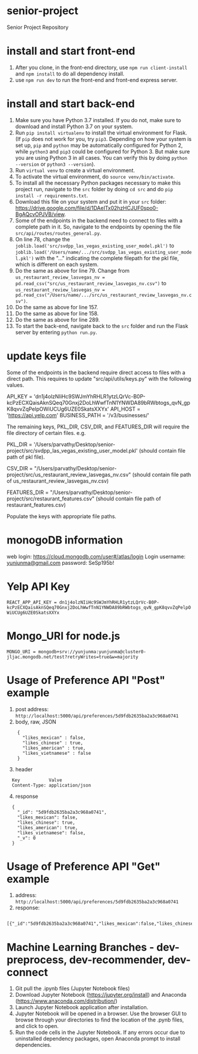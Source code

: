 # senior-project
Senior Project Repository

# install and start front-end
1. After you clone, in the front-end directory, use `npm run client-install` and `npm install` to do all dependency install.
2. use `npm run dev` to run the front-end and front-end express server.

# install and start back-end
1. Make sure you have Python 3.7 installed. If you do not, make sure to download and install Python 3.7 on your system.
2. Run `pip install virtualenv` to install the virtual environment for Flask. (If `pip` does not work for you, try `pip3`. Depending on how your system is set up, `pip` and `python` may be automatically configured for Python 2, while `python3` and `pip3` could be configured for Python 3. But make sure you are using Python 3 in all cases. You can verify this by doing `python --version` or `python3 --version`).
3. Run `virtual venv` to create a virtual environment.
4. To activate the virtual environment, do `source venv/bin/activate`.
5. To install all the necessary Python packages necessary to make this project run, navigate to the `src` folder by doing `cd src` and do `pip install -r requirements.txt`.
6. Download this file on your system and put it in your `src` folder: https://drive.google.com/file/d/1DAeITx02hzHCJUF0spo0-BgAQcvOPJVB/view.
7. Some of the endpoints in the backend need to connect to files with a complete path in it. So, navigate to the endpoints by opening the file `src/api/routes/routes_general.py`. 
8. On line 78, change the `joblib.load('src/svdpp_las_vegas_existing_user_model.pkl')` to `joblib.load('/Users/name/.../src/svdpp_las_vegas_existing_user_model.pkl')` with the "..." indicating the complete filepath for the pkl file, which is different on each system.
9. Do the same as above for line 79. Change from `us_restaurant_review_lasvegas_nv = pd.read_csv("src/us_restaurant_review_lasvegas_nv.csv")` to `us_restaurant_review_lasvegas_nv = pd.read_csv("/Users/name/.../src/us_restaurant_review_lasvegas_nv.csv")`.
10. Do the same as above for line 157.
11. Do the same as above for line 158.
12. Do the same as above for line 289.
13. To start the back-end, navigate back to the `src` folder and run the Flask server by entering `python run.py`.

# update keys file
Some of the endpoints in the backend require direct access to files with a direct path. This requires to update "src/api/utils/keys.py" with the following values.

API_KEY = 'dn1j4olzNIiHc9SWJmYhRHLR1ytzLQrVc-B0P-kcPzECXQaisAknSQeq70Gnxj2DoLhWwfTnN1YNWDA89bRWbtogs_qvN_gpK8qvvZqPelpOWiUCUg6UZE0SkatsXXYx'
API_HOST = 'https://api.yelp.com'
BUSINESS_PATH = '/v3/businesses/'

The remaining keys, PKL_DIR, CSV_DIR, and FEATURES_DIR will require the file directory of certain files. e.g.

PKL_DIR = '/Users/parvathy/Desktop/senior-project/src/svdpp_las_vegas_existing_user_model.pkl' (should contain file path of pkl file).

CSV_DIR = "/Users/parvathy/Desktop/senior-project/src/us_restaurant_review_lasvegas_nv.csv" (should contain file path of us_restaurant_review_lasvegas_nv.csv)

FEATURES_DIR = "/Users/parvathy/Desktop/senior-project/src/restaurant_features.csv" (should contain file path of restaurant_features.csv)

Populate the keys with appropriate file paths.

# monogoDB information
web login: https://cloud.mongodb.com/user#/atlas/login
Login username: yunjunma@gmail.com
password:  SeSp195b!

# Yelp API Key
`REACT_APP_API_KEY = dn1j4olzNIiHc9SWJmYhRHLR1ytzLQrVc-B0P-kcPzECXQaisAknSQeq70Gnxj2DoLhWwfTnN1YNWDA89bRWbtogs_qvN_gpK8qvvZqPelpOWiUCUg6UZE0SkatsXXYx`

# Mongo_URI for node.js
`MONGO_URI = mongodb+srv://yunjunma:yunjunma@cluster0-jljac.mongodb.net/test?retryWrites=true&w=majority`

# Usage of Preference API "Post" example
1. post address: `http://localhost:5000/api/preferences/5d9fdb2635ba2a3c968a0741`
2. body, raw, JSON
```
    {
      "likes_mexican" : false,
      "likes_chinese" : true,
      "likes_american" : true,
      "likes_vietnamese" : false
    }
```
3. header
```
  Key           Valve
  Content-Type: application/json
```
4. response
```
  {
    "_id": "5d9fdb2635ba2a3c968a0741",
    "likes_mexican": false,
    "likes_chinese": true,
    "likes_american": true,
    "likes_vietnamese": false,
    "_v": 0
  }
```

# Usage of Preference API "Get" example
1. address: 
    `http://localhost:5000/api/preferences/5d9fdb2635ba2a3c968a0741`
2. response: 
```
  [{"_id":"5d9fdb2635ba2a3c968a0741","likes_mexican":false,"likes_chinese":true,"likes_american":true,"likes_vietnamese":false,"__v":0}]
```
  
# Machine Learning Branches - dev-preprocess, dev-recommender, dev-connect
1. Git pull the .ipynb files (Jupyter Notebook files)
2. Download Jupyter Notebook (https://jupyter.org/install) and Anaconda (https://www.anaconda.com/distribution/)
3. Launch Jupyter Notebook application after installation.
4. Jupyter Notebook will be opened in a browser. Use the browser GUI to browse through your directories to find the location of the      .pynb files, and click to open.
5. Run the code cells in the Jupyter Notebook. If any errors occur due to uninstalled dependency packages, open Anaconda prompt to install dependencies.
